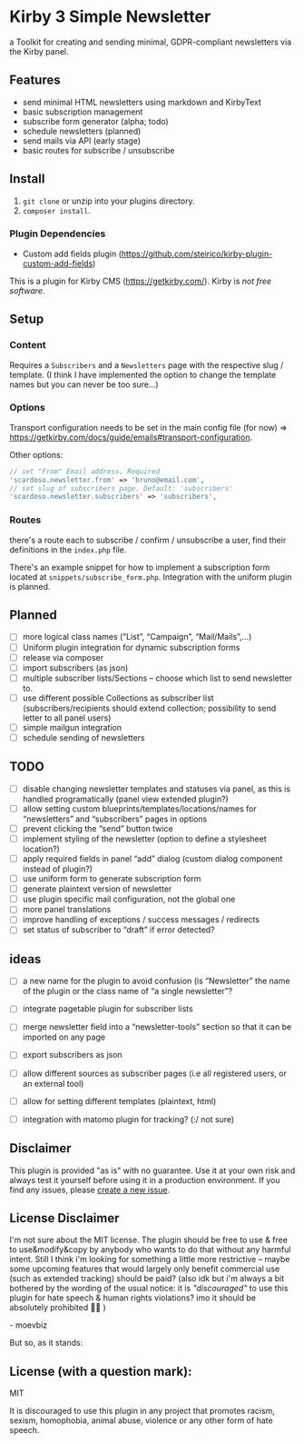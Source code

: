 # Kirby 3 Simple Newsletter

a Toolkit for creating and sending minimal, GDPR-compliant newsletters via the Kirby panel. 

## Features
- send minimal HTML newsletters using markdown and KirbyText
- basic subscription management
- subscribe form generator (alpha; todo)
- schedule newsletters (planned)
- send mails via API (early stage)
- basic routes for subscribe / unsubscribe

## Install

1. `git clone` or unzip into your plugins directory. 
2. `composer install`.

### Plugin Dependencies
- Custom add fields plugin (https://github.com/steirico/kirby-plugin-custom-add-fields)

This is a plugin for Kirby CMS (https://getkirby.com/). 
Kirby is *not free software*.

## Setup

### Content
Requires a `Subscribers` and a `Newsletters` page with the respective slug / template. (I think I have implemented the option to change the template names but you can never be too sure…)

### Options

Transport configuration needs to be set in the main config file (for now) => https://getkirby.com/docs/guide/emails#transport-configuration. 

Other options:

```php
// set "From" Email address. Required
'scardoso.newsletter.from' => 'bruno@email.com',
// set slug of subscribers page. Default: 'subscribers'
'scardoso.newsletter.subscribers' => 'subscribers',

```

### Routes

there's a route each to subscribe / confirm / unsubscribe a user, find their definitions in the `index.php` file.

There's an example snippet for how to implement a subscription form located at `snippets/subscribe_form.php`. Integration with the uniform plugin is planned.

## Planned
- [ ] more logical class names (“List”, “Campaign”, “Mail/Mails”,…)
- [ ] Uniform plugin integration for dynamic subscription forms
- [ ] release via composer
- [ ] import subscribers (as json)
- [ ] multiple subscriber lists/Sections – choose which list to send newsletter to. 
- [ ] use different possible Collections as subscriber list (subscribers/recipients should extend collection; possibility to send letter to all panel users)
- [ ] simple mailgun integration
- [ ] schedule sending of newsletters

## TODO
- [ ] disable changing newsletter templates and statuses via panel, as this is handled programatically (panel view extended plugin?)
- [ ] allow setting custom blueprints/templates/locations/names for “newsletters” and “subscribers” pages in options
- [ ] prevent clicking the “send” button twice
- [ ] implement styling of the newsletter (option to define a stylesheet location?)
- [ ] apply required fields in panel “add” dialog (custom dialog component instead of plugin?)
- [ ] use uniform form to generate subscription form
- [ ] generate plaintext version of newsletter
- [ ] use plugin specific mail configuration, not the global one
- [ ] more panel translations
- [ ] improve handling of exceptions / success messages / redirects
- [ ] set status of subscriber to “draft” if error detected?

## ideas
- [ ] a new name for the plugin to avoid confusion (is “Newsletter” the name of the plugin or the class name of “a single newsletter”?
- [ ] integrate pagetable plugin for subscriber lists
- [ ] merge newsletter field into a “newsletter-tools” section so that it can be imported on any page
- [ ] export subscribers as json
- [ ] allow different sources as subscriber pages (i.e all registered users, or an external tool)
- [ ] allow for setting different templates (plaintext, html)
- [ ] integration with matomo plugin for tracking? (:/ not sure)


## Disclaimer

This plugin is provided "as is" with no guarantee. Use it at your own risk and always test it yourself before using it in a production environment. If you find any issues, please [create a new issue](https://github.com/username/plugin-name/issues/new).

## License Disclaimer

I'm not sure about the MIT license. The plugin should be free to use & free to use&modify&copy by anybody who wants to do that without any harmful intent. Still I think i'm looking for something a little more restrictive – maybe some upcoming features that would largely only benefit commercial use (such as extended tracking) should be paid? (also idk but i'm always a bit bothered by the wording of the usual notice: it is *"discouraged"* to use this plugin for hate speech & human rights violations? imo it should be absolutely prohibited 🤷‍♂️ )

\- moevbiz

But so, as it stands:

## License (with a question mark):

MIT

It is discouraged to use this plugin in any project that promotes racism, sexism, homophobia, animal abuse, violence or any other form of hate speech.

